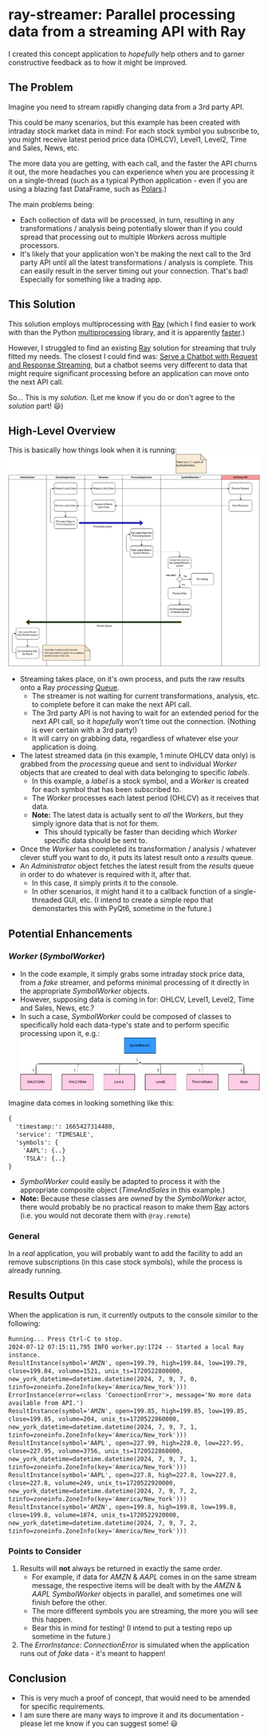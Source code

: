 # ray-streamer: Parallel processing data from a streaming API with Ray

I created this concept application to *hopefully* help others and to garner constructive feedback as to how it might be improved.

## The Problem
Imagine you need to stream rapidly changing data from a 3rd party API.

This could be many scenarios, but this example has been created with intraday stock market data in mind: For each stock symbol you subscribe to, you might receive latest period price data (OHLCV), Level1, Level2, Time and Sales, News, etc.

The more data you are getting, with each call, and the faster the API churns it out, the more headaches you can experience when you are processing it on a single-thread (such as a typical Python application - even if you are using a blazing fast DataFrame, such as [Polars](https://pola.rs/).)

The main problems being:

- Each collection of data will be processed, in turn, resulting in any transformations / analysis being potentially slower than if you could spread that processing out to multiple *Worker*s across multiple processors.
- It's likely that your application won't be making the next call to the 3rd party API until all the latest transformations / analysis is complete. This can easily result in the server timing out your connection. That's bad! Especially for something like a trading app.

## This Solution
This solution employs multiprocessing with [Ray](https://www.ray.io/) (which I find easier to work with than the Python [multiprocessing](https://docs.python.org/3/library/multiprocessing.html) library, and it is apparently [faster](https://towardsdatascience.com/10x-faster-parallel-python-without-python-multiprocessing-e5017c93cce1).)

However, I struggled to find an existing [Ray](https://www.ray.io/) solution for streaming that truly fitted my needs. The closest I could find was: [Serve a Chatbot with Request and Response Streaming](https://docs.ray.io/en/latest/serve/tutorials/streaming.html), but a chatbot seems very different to data that might require significant processing before an application can move onto the next API call.

So... This is my *solution*. (Let me know if you do or don't agree to the *solution* part! :smiley:)

## High-Level Overview
This is basically how things look when it is running:
![High Level Activity Diagram](images/high_level_activity.png)
- Streaming takes place, on it's own process, and puts the raw results onto a Ray *processing* [Queue](https://docs.ray.io/en/latest/ray-core/api/doc/ray.util.queue.Queue.html).
  - The streamer is not waiting for current transformations, analysis, etc. to complete before it can make the next API call.
  - The 3rd party API is not having to wait for an extended period for the next API call, so it *hopefully* won't time out the connection. (Nothing is ever certain with a 3rd party!)
  - It will carry on grabbing data, regardless of whatever else your application is doing.
- The latest streamed data (in this example, 1 minute OHLCV data only) is grabbed from the *processing* queue and sent to individual *Worker* objects that are created to deal with data belonging to specific *labels*.
  - In this example, a *label* is a stock symbol, and a *Worker* is created for each symbol that has been subscribed to.
  - The *Worker* processes each latest period (OHLCV) as it receives that data.
  - **Note:** The latest data is actually sent to *all* the *Workers*, but they simply ignore data that is not for them.
    - This should typically be faster than deciding which *Worker* specific data should be sent to.
- Once the *Worker* has completed its transformation / analysis / whatever clever stuff you want to do, it puts its latest result onto a *results* queue.
- An *Administrator* object fetches the latest result from the *results* queue in order to do whatever is required with it, after that.
  - In this case, it simply prints it to the console.
  - In other scenarios, it might hand it to a callback function of a single-threaded GUI, etc. (I intend to create a simple repo that demonstartes this with PyQt6, sometime in the future.)

## Potential Enhancements
### *Worker* (*SymbolWorker*)
- In the code example, it simply grabs some intraday stock price data, from a *fake* streamer, and peforms minimal processing of it directly in the appropriate *SymbolWorker* objects.
- However, supposing data is coming in for: OHLCV, Level1, Level2, Time and Sales, News, etc.?
- In such a case, *SymbolWorker* could be composed of classes to specifically hold each data-type's state and to perform specific processing upon it, e.g.:
![SymbolWorker Composite Class Diagram](images/symbol_worker_composite_class.png)

Imagine data comes in looking something like this:
```
{
  'timestamp:': 1665427314480,
  'service': 'TIMESALE',
  'symbols': {
    'AAPL': {..}
    'TSLA': {..}
}
```

- *SymbolWorker* could easily be adapted to process it with the appropriate composite object (*TimeAndSales* in this example.)
- **Note:** Because these classes are *owned* by the *SymbolWorker* actor, there would probably be no practical reason to make them [Ray](https://www.ray.io/) actors (i.e. you would not decorate them with ```@ray.remote```)

### General
In a *real* application, you will probably want to add the facility to add an remove subscriptions (in this case stock symbols), while the process is already running.

## Results Output
When the application is run, it currently outputs to the console *similar* to the following:

```
Running... Press Ctrl-C to stop.
2024-07-12 07:15:11,795 INFO worker.py:1724 -- Started a local Ray instance.
ResultInstance(symbol='AMZN', open=199.79, high=199.84, low=199.79, close=199.84, volume=1521, unix_ts=1720522800000, new_york_datetime=datetime.datetime(2024, 7, 9, 7, 0, tzinfo=zoneinfo.ZoneInfo(key='America/New_York')))
ErrorInstance(error=<class 'ConnectionError'>, message='No more data available from API.')
ResultInstance(symbol='AMZN', open=199.85, high=199.85, low=199.85, close=199.85, volume=204, unix_ts=1720522860000, new_york_datetime=datetime.datetime(2024, 7, 9, 7, 1, tzinfo=zoneinfo.ZoneInfo(key='America/New_York')))
ResultInstance(symbol='AAPL', open=227.99, high=228.0, low=227.95, close=227.95, volume=3756, unix_ts=1720522860000, new_york_datetime=datetime.datetime(2024, 7, 9, 7, 1, tzinfo=zoneinfo.ZoneInfo(key='America/New_York')))
ResultInstance(symbol='AAPL', open=227.8, high=227.8, low=227.8, close=227.8, volume=249, unix_ts=1720522920000, new_york_datetime=datetime.datetime(2024, 7, 9, 7, 2, tzinfo=zoneinfo.ZoneInfo(key='America/New_York')))
ResultInstance(symbol='AMZN', open=199.8, high=199.8, low=199.8, close=199.8, volume=1874, unix_ts=1720522920000, new_york_datetime=datetime.datetime(2024, 7, 9, 7, 2, tzinfo=zoneinfo.ZoneInfo(key='America/New_York')))
```

### Points to Consider
1. Results will **not** always be returned in exactly the same order.
   - For example, if data for *AMZN* & *AAPL* comes in on the same stream message, the respective items will be dealt with by the *AMZN* & *AAPL* *SymbolWorker* objects in parallel, and sometimes one will finish before the other.
   - The more different symbols you are streaming, the more you will see this happen.
   - Bear this in mind for testing! (I intend to put a testing repo up sometime in the future.)
2. The *ErrorInstance*: *ConnectionError* is simulated when the application runs out of *fake* data - it's meant to happen!

## Conclusion
- This is very much a proof of concept, that would need to be amended for specific requirements.
- I am sure there are many ways to improve it and its documentation - please let me know if you can suggest some! :smiley: